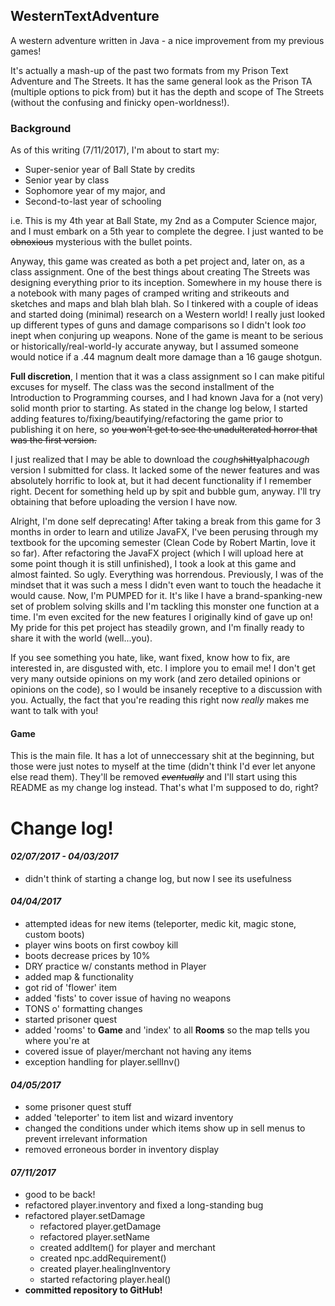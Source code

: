 ## WesternTextAdventure
A western adventure written in Java - a nice improvement from my previous games!

It's actually a mash-up of the past two formats from my Prison Text Adventure and The Streets. It has the same general look as the Prison TA (multiple options to pick from) but it has the depth and scope of The Streets (without the confusing and finicky open-worldness!).


### Background
As of this writing (7/11/2017), I'm about to start my:

- Super-senior year of Ball State by credits
- Senior year by class
- Sophomore year of my major, and
- Second-to-last year of schooling

i.e. This is my 4th year at Ball State, my 2nd as a Computer Science major, and I must embark on a 5th year to complete the degree. I just wanted to be ~~obnoxious~~ mysterious with the bullet points.

Anyway, this game was created as both a pet project and, later on, as a class assignment. One of the best things about creating The Streets was designing everything prior to its inception. Somewhere in my house there is a notebook with many pages of cramped writing and strikeouts and sketches and maps and blah blah blah. So I tinkered with a couple of ideas and started doing (minimal) research on a Western world! I really just looked up different types of guns and damage comparisons so I didn't look *too* inept when conjuring up weapons. None of the game is meant to be serious or historically/real-world-ly accurate anyway, but I assumed someone would notice if a .44 magnum dealt more damage than a 16 gauge shotgun.

**Full discretion**, I mention that it was a class assignment so I can make pitiful excuses for myself. The class was the second installment of the Introduction to Programming courses, and I had known Java for a (not very) solid month prior to starting. As stated in the change log below, I started adding features to/fixing/beautifying/refactoring the game prior to publishing it on here, so ~~you won't get to see the unadulterated horror that was the first version.~~

I just realized that I may be able to download the *cough*~~shitty~~alpha*cough* version I submitted for class. It lacked some of the newer features and was absolutely horrific to look at, but it had decent functionality if I remember right. Decent for something held up by spit and bubble gum, anyway. I'll try obtaining that before uploading the version I have now.

Alright, I'm done self deprecating! After taking a break from this game for 3 months in order to learn and utilize JavaFX, I've been perusing through my textbook for the upcoming semester (Clean Code by Robert Martin, love it so far). After refactoring the JavaFX project (which I will upload here at some point though it is still unfinished), I took a look at this game and almost fainted. So ugly. Everything was horrendous. Previously, I was of the mindset that it was such a mess I didn't even want to touch the headache it would cause. Now, I'm PUMPED for it. It's like I have a brand-spanking-new set of problem solving skills and I'm tackling this monster one function at a time. I'm even excited for the new features I originally kind of gave up on! My pride for this pet project has steadily grown, and I'm finally ready to share it with the world (well...you).

If you see something you hate, like, want fixed, know how to fix, are interested in, are disgusted with, etc. I implore you to email me! I don't get very many outside opinions on my work (and zero detailed opinions or opinions on the code), so I would be insanely receptive to a discussion with you. Actually, the fact that you're reading this right now *really* makes me want to talk with you!

#### Game
This is the main file. It has a lot of unneccessary shit at the beginning, but those were just notes to myself at the time (didn't think I'd ever let anyone else read them). They'll be removed ~~*eventually*~~ and I'll start using this README as my change log instead. That's what I'm supposed to do, right?


# Change log!

#### *02/07/2017 - 04/03/2017*
  - didn't think of starting a change log, but now I see its usefulness

#### *04/04/2017*
  - attempted ideas for new items (teleporter, medic kit, magic stone, custom boots)
  - player wins boots on first cowboy kill
  - boots decrease prices by 10%
  - DRY practice w/ constants method in Player
  - added map & functionality
  - got rid of 'flower' item
  - added 'fists' to cover issue of having no weapons
  - TONS o' formatting changes
  - started prisoner quest
  - added 'rooms' to **Game** and 'index' to all **Rooms** so the map tells you where you're at
  - covered issue of player/merchant not having any items
  - exception handling for player.sellInv()

#### *04/05/2017*
  - some prisoner quest stuff
  - added 'teleporter' to item list and wizard inventory
  - changed the conditions under which items show up in sell menus to prevent irrelevant information
  - removed erroneous border in inventory display

#### *07/11/2017*
  - good to be back!
  - refactored player.inventory and fixed a long-standing bug
  - refactored player.setDamage
	- refactored player.getDamage
	- refactored player.setName
	- created addItem() for player and merchant
	- created npc.addRequirement()
	- created player.healingInventory
	- started refactoring player.heal()
  - **committed repository to GitHub!**
